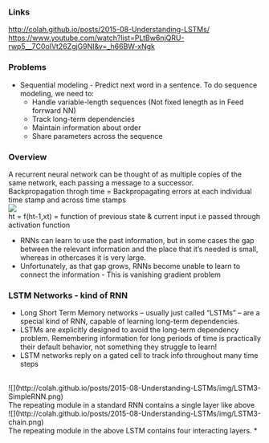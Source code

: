 ### Links
http://colah.github.io/posts/2015-08-Understanding-LSTMs/ <br/>
https://www.youtube.com/watch?list=PLtBw6njQRU-rwp5__7C0oIVt26ZgjG9NI&v=_h66BW-xNgk <br/> 


### Problems
* Sequential modeling - Predict next word in a sentence. To do sequence modeling, we need to:
  * Handle variable-length sequences (Not fixed lenegth as in Feed forrward NN)
  * Track long-term dependencies
  * Maintain information about order
  * Share parameters across the sequence


### Overview
A recurrent neural network can be thought of as multiple copies of the same network, each passing a message to a successor. <br/> Backpropagation throgh time = Backpropagating errors at each individual time stamp and across time stamps <br/>
![](http://colah.github.io/posts/2015-08-Understanding-LSTMs/img/RNN-unrolled.png) <br/>
ht = f(ht-1,xt) = function of previous state & current input i.e passed through activation function <br/>
* RNNs can learn to use the past information, but in some cases the gap between the relevant information and the place that it’s needed is small, whereas in othercases it is very large.
* Unfortunately, as that gap grows, RNNs become unable to learn to connect the information - This is vanishing gradient problem

### LSTM Networks - kind of RNN
* Long Short Term Memory networks – usually just called “LSTMs” – are a special kind of RNN, capable of learning long-term dependencies.
* LSTMs are explicitly designed to avoid the long-term dependency problem. Remembering information for long periods of time is practically their default behavior, not something they struggle to learn!
* LSTM networks reply on a gated cell to track info throughout many time steps
<br/>
 ![](http://colah.github.io/posts/2015-08-Understanding-LSTMs/img/LSTM3-SimpleRNN.png) <br/>
The repeating module in a standard RNN contains a single layer like above
<br/>
 ![](http://colah.github.io/posts/2015-08-Understanding-LSTMs/img/LSTM3-chain.png) <br/>
The repeating module in the above LSTM contains four interacting layers.
* 









